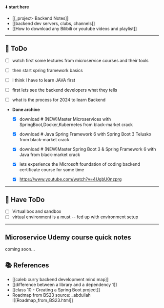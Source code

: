 ⬇️ **start here**

- [[_project- Backend Notes]]
- [[backend dev servers, clubs, channels]]
- [[How to download any Bilibili or youtube videos and playlist]]

---

## 🔕 ToDo

 - [ ] watch first some lectures from microservice courses and their tools
 - [ ] then start spring framework basics
 - [ ] I think I have to learn JAVA first
 - [ ] first lets see the backend developers what they tells
 - [ ] what is the process for 2024 to learn Backend




- **Done archive**
	 - [x] download # (NEW)Master Microservices with SpringBoot,Docker,Kubernetes from black-market crack
	 - [x] download # Java Spring Framework 6 with Spring Boot 3 Telusko from black-market crack
	 - [x] download # (NEW)Master Spring Boot 3 & Spring Framework 6 with Java from black-market crack
	 - [x] lets experience the Microsoft foundation of coding backend certificate course for some time
	 - [x] https://www.youtube.com/watch?v=4UgbU0nzprg


---

## 🔕 Have ToDo

- [ ]  Virtual box and sandbox
- [ ] virtual environment is a must -- fed up with environment setup

---



## Microservice Udemy course quick notes

coming soon...













## 📚 References

- [[caleb curry backend development mind map]]
- [[difference between a library and a dependency 1]]
- [[class 10 - Creating a Spring Boot project]]
- Roadmap from BS23 source: _abdullah  
  ![[Roadmap_from_BS23.html]]  

